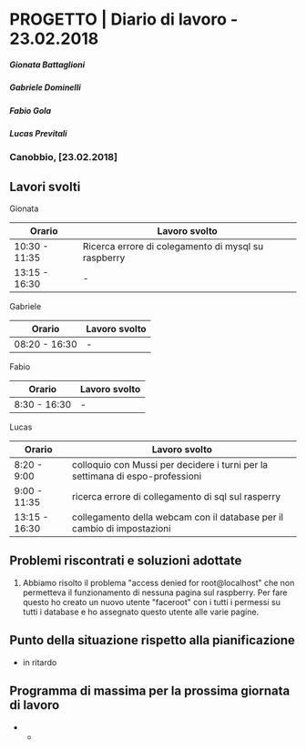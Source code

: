 # PROGETTO | Diario di lavoro - 23.02.2018
##### Gionata Battaglioni
##### Gabriele Dominelli
##### Fabio Gola
##### Lucas Previtali
### Canobbio, [23.02.2018]

## Lavori svolti
Gionata

|Orario        |Lavoro svolto                 |
|--------------|------------------------------|
|10:30 - 11:35 |Ricerca errore di colegamento di mysql su raspberry|                 
|13:15 - 16:30 |-|


Gabriele

|Orario        |Lavoro svolto                 |
|--------------|------------------------------|
|08:20 - 16:30 |- |


Fabio

|Orario        |Lavoro svolto                 |
|--------------|------------------------------|
|8:30 - 16:30 |-|


Lucas


|Orario        |Lavoro svolto                 |
|--------------|------------------------------|
|8:20 - 9:00 |colloquio con Mussi per decidere i turni per la settimana di espo-professioni |
|9:00 - 11:35 |ricerca errore di collegamento di sql sul rasperry |
|13:15 - 16:30 |collegamento della webcam con il database per il cambio di impostazioni |



##  Problemi riscontrati e soluzioni adottate
1. Abbiamo risolto il problema "access denied for root@localhost" che non permetteva il funzionamento di nessuna pagina sul raspberry. 
Per fare questo ho creato un nuovo utente "faceroot" con i tutti i permessi su tutti i database e ho assegnato questo utente alle varie pagine.

##  Punto della situazione rispetto alla pianificazione
- in ritardo

## Programma di massima per la prossima giornata di lavoro
- -
